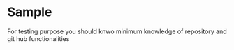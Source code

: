# Sample
For testing purpose
you should knwo minimum knowledge of repository and git hub functionalities
